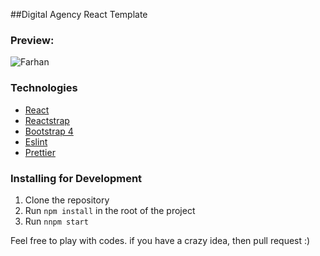 ##Digital Agency React Template

### Preview:

![Farhan](https://user-images.githubusercontent.com/61658965/86620609-6bc5ee00-bfde-11ea-8778-2c0aa0e3a83d.gif)

### Technologies

- [React](https://reactjs.org)
- [Reactstrap](https://reactstrap.github.io)
- [Bootstrap 4](https://getbootstrap.com)
- [Eslint](https://eslint.org)
- [Prettier](https://prettier.io)

### Installing for Development

1. Clone the repository
2. Run `npm install` in the root of the project
3. Run `nnpm start`

Feel free to play with codes. if you have a crazy idea, then pull request :)
